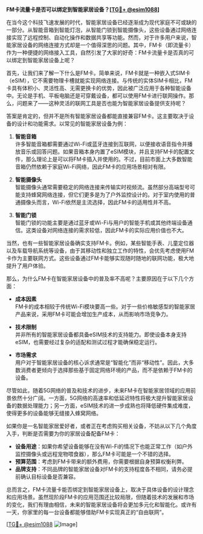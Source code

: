 **FM卡流量卡是否可以绑定到智能家居设备？[[TG💪+ @esim1088](https://t.me/s/esim1088)]**

在当今这个科技飞速发展的时代，智能家居设备已经逐渐成为现代家庭不可或缺的一部分。从智能音箱到智能灯泡，从智能门锁到智能摄像头，这些设备通过网络连接实现了远程控制、自动化操作和数据共享等功能。然而，对于许多用户来说，智能家居设备的网络连接方式却是一个值得深思的问题。其中，FM卡（即流量卡）作为一种便捷的网络接入工具，自然引发了大家的好奇：FM卡流量卡是否真的可以绑定到智能家居设备上呢？

首先，让我们来了解一下什么是FM卡。简单来说，FM卡就是一种嵌入式SIM卡（eSIM），它不需要物理卡槽就能实现网络连接。与传统的实体SIM卡相比，FM卡具有体积小、灵活性高、无需更换卡的优势，因此被广泛应用于各种智能设备中。无论是手机、平板电脑还是可穿戴设备，都可以使用FM卡进行联网操作。那么，问题来了——这种灵活的联网工具是否也能为智能家居设备提供支持呢？

答案是肯定的，但并不是所有智能家居设备都能直接兼容FM卡。这主要取决于设备的设计和功能需求。以常见的智能家居设备为例：

1. **智能音箱**  
   许多智能音箱都需要通过Wi-Fi或蓝牙连接到互联网，以便接收语音指令并播放音乐或回答问题。如果音箱本身内置了eSIM模块，并且支持FM卡的配置文件，那么理论上是可以将FM卡插入并使用的。不过，目前市面上大多数智能音箱仍然依赖于家庭Wi-Fi网络，因此FM卡的应用场景相对有限。

2. **智能摄像头**  
   智能摄像头通常需要稳定的网络连接来传输实时视频流。虽然部分高端型号可能支持蜂窝网络连接，但它们更多是为了户外监控设计的。对于室内使用的普通摄像头而言，Wi-Fi依然是主流选择，因此FM卡的适用性并不高。

3. **智能门锁**  
   智能门锁的功能主要是通过蓝牙或Wi-Fi与用户的智能手机或其他终端设备通信。这类设备对网络连接的需求较低，因此FM卡的实际应用价值也不大。

当然，也有一些智能家居设备确实支持FM卡。例如，某些智能手表、儿童定位器以及车载导航系统等设备，由于其移动性和独立工作的特性，会优先考虑使用FM卡作为主要联网方式。这些设备通过FM卡能够实现随时随地的联网功能，极大地提升了用户体验。

那么，为什么FM卡在智能家居设备中的普及率不高呢？主要原因在于以下几个方面：

- **成本因素**  
  FM卡的成本相较于传统Wi-Fi模块要高一些。对于一些价格敏感型的智能家居产品来说，采用FM卡可能会增加生产成本，从而影响市场竞争力。

- **技术限制**  
  并非所有的智能家居设备都具备eSIM技术的支持能力。即使设备本身支持eSIM，也需要经过复杂的适配和测试过程才能确保稳定运行。

- **市场需求**  
  用户对于智能家居设备的核心诉求通常是“智能化”而非“移动性”。因此，大多数消费者更倾向于选择那些基于固定网络环境的产品，而不是依赖于FM卡的设备。

尽管如此，随着5G网络的普及和技术的进步，未来FM卡在智能家居领域的应用前景依然十分广阔。一方面，5G网络的高速率和低延迟特性将极大提升智能家居设备的数据处理能力；另一方面，eSIM技术的进一步成熟也将降低硬件集成难度，使得更多的设备能够无缝接入蜂窝网络。

如果你是一名智能家居爱好者，或者正在考虑购买相关设备，不妨从以下几个角度入手，判断是否需要为你的家居设备配备FM卡：

- **设备用途**：如果你希望设备能够在没有Wi-Fi的情况下也能正常工作（如户外监控摄像头或远程宠物喂食器），那么FM卡可能是一个不错的选择。
- **预算范围**：考虑到FM卡带来的额外费用，你需要根据自身预算权衡利弊。
- **品牌支持**：不同品牌的智能家居设备对FM卡的支持程度各不相同，请务必提前确认目标设备是否兼容。

总而言之，FM卡流量卡能否绑定到智能家居设备上，取决于具体设备的设计理念和应用场景。虽然现阶段FM卡的应用范围还比较局限，但随着技术的发展和市场的变化，我们有理由相信，未来的智能家居设备将会更加多元化和智能化。或许有一天，你家里的每一台设备都能够借助FM卡实现真正的“自由联网”。

[[TG💪+ @esim1088](https://t.me/s/esim1088) ![Image](https://i.postimg.cc/4NQfJmqS/Snipaste-2025-05-13-00-14-12.png)]